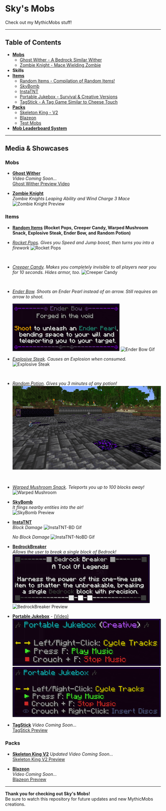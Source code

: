 # Sky's Mobs
Check out my MythicMobs stuff!

---

## Table of Contents
- [**Mobs**](Mobs)
  - [Ghost Wither - A Bedrock Similar Wither](Mobs/GhostWither_Mob.yml)
  - [Zombie Knight - Mace Wielding Zombie](Mobs/ZombieKnight_Mace.yml)
- **Skills**
- [**Items**](Items)
  - [Random Items - Compilation of Random Items!](Items/RandomItems.yml)
  - [SkyBomb](Items/SkyBomb.yml)
  - [InstaTNT](Items/InstaTNT)
  - [Portable Jukebox - Survival & Creative Versions](Items/Portable_Jukebox.yml)
  - [TagStick - A Tag Game Similar to Cheese Touch](Packs/TagStick)
- [**Packs**](Packs)
  - [Skeleton King - V2](Packs/SkeletonKingV2)
  - [Blazeon](Packs/Blazeon)
  - [Test Mobs](Packs/TestMobs)
- [**Mob Leaderboard System**](Packs/KillTracker)

---

## Media & Showcases

### Mobs
- [**Ghost Wither**](Mobs/GhostWither_Mob.yml)  
  _Video Coming Soon..._
  <br>
  [Ghost Wither Preview Video](https://youtube.com/SkyKiller63) 

- [**Zombie Knight**](Mobs/ZombieKnight_Mace.yml)  
  _Zombie Knights Leaping Ability and Wind Charge 3 Mace_
  <br>
  ![Zombie Knight Preview](assets/ZombieKnight-Mace.gif) 

### Items
- **[Random Items](Items/RandomItems.yml) (Rocket Pops, Creeper Candy, Warped Mushroom Snack, Explosive Steak, Ender Bow, and Random Potion)**
  <br>
  
-  _[Rocket Pops](https://github.com/SkyKiller6363/Skys-Mobs/blob/main/Items/RandomItems.yml). Gives you Speed and Jump boost, then turns you into a firework_
  ![Rocket Pops](assets/RocketPops.gif)
  <br>
  
-  _[Creeper Candy](Items/RandomItems.yml). Makes you completely invisible to all players near you for 10 seconds. Hides armor, too._
  ![Creeper Candy](assets/CreeperCandy.gif)
  <br>
  
-  _[Ender Bow](Items/RandomItems.yml). Shoots an Ender Pearl instead of an arrow. Still requires an arrow to shoot._

    ![Ender Bow Tooltip](assets/Enderbow.png)
    ![Ender Bow Gif](assets/EnderBow.gif)
   <br>

-  _[Explosive Steak](Items/RandomItems.yml). Causes an Explosion when consumed._
  ![Explosive Steak](assets/ExplosiveSteak.gif)
  <br>
  
-  _[Random Potion](Items/RandomItems.yml). Gives you 3 minutes of any potion!_
  ![Random Potion](assets/RandomPotion.gif)
  <br>
  
-  _[Warped Mushroom Snack](Items/RandomItems.yml). Teleports you up to 100 blocks away!_
  ![Warped Mushroom](assets/WarpedMushroom.gif)


- **[SkyBomb](Items/SkyBomb.yml)**  
  _It flings nearby entities into the air!_
  <br>
  ![SkyBomb Preview](assets/SkyBomb.gif)

- **[InstaTNT](Items/InstaTNT)**  
    _Block Damage_
  ![InstaTNT-BD Gif](assets/InstaTNT-BD.gif)
  
  _No Block Damage_
  ![InstaTNT-NoBD Gif](assets/InstaTNT-NoBD.gif)
  <br>

- **[BedrockBreaker](Items/RandomItems.yml)**  
  _Allows the user to break a single block of Bedrock!_
  <br>
  ![BedrockBreaker - Tooltip](assets/BedrockBreaker-Tooltip.png)
  ![BedrockBreaker Preview](assets/BedrockBreaker.gif)

  
- [**Portable Jukebox**](Items/Portable_Jukebox.yml) - [(Video)](https://www.youtube.com/watch?v=pUYRpjGbHM8)
  <br>
  ![Portable Jukebox Preview - Creative](assets/PortableJukebox-Creative.png)
  ![Portable Jukebox Preview - Survival](assets/PortableJukebox-Survival.png)

- [**TagStick**](Packs/TagStick)
  _Video Coming Soon..._
  <br>
  [TagStick Preview](https://www.youtube.com/SkyKiller63)

### Packs
- [**Skeleton King V2**](Packs/SkeletonKingV2)
  _Updated Video Coming Soon..._
  <br>
  [Skeleton King V2 Preview](https://www.youtube.com/watch?v=3OtIIp_-WP0)

- [**Blazeon**](Packs/Blazeon)  
  _Video Coming Soon..._
  <br>
  [Blazeon Preview](https://www.youtube.com/SkyKiller63)

---

**Thank you for checking out Sky's Mobs!**  
Be sure to watch this repository for future updates and new MythicMobs creations.
